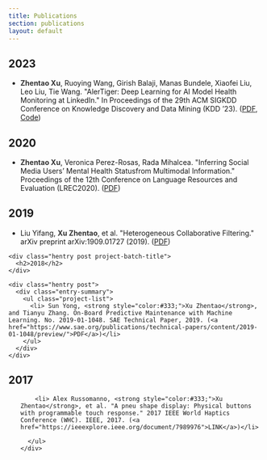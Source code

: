 ```yaml
---
title: Publications
section: publications
layout: default
---
```


<div class="hfeed">

  <div class="hentry post project-batch-title">
    <h2>2023</h2>
  </div>

  <div class="hentry post">
    <div class="entry-summary">
      <ul class="project-list">
        <li><strong style="color:#333;">Zhentao Xu</strong>, Ruoying Wang, Girish Balaji, Manas Bundele, Xiaofei Liu, Leo Liu, Tie Wang. "AlerTiger: Deep Learning for AI Model Health Monitoring at LinkedIn." In Proceedings of the 29th ACM SIGKDD Conference
on Knowledge Discovery and Data Mining (KDD ’23). (<a href="https://dl.acm.org/doi/pdf/10.1145/3580305.3599802">PDF</a>, <a href="https://github.com/linkedin/AlerTiger">Code</a>) </li>
      </ul>
    </div>
  </div>

  <div class="hentry post project-batch-title">
    <h2>2020</h2>
  </div>

  <div class="hentry post">
    <div class="entry-summary">
      <ul class="project-list">
        <li><strong style="color:#333;">Zhentao Xu</strong>, Veronica Perez-Rosas, Rada Mihalcea. "Inferring Social Media Users’ Mental Health Statusfrom Multimodal Information." Proceedings of the 12th Conference on Language Resources and Evaluation (LREC2020). (<a href="http://www.lrec-conf.org/proceedings/lrec2020/pdf/2020.lrec-1.772.pdf">PDF</a>) </li>
      </ul>
    </div>
  </div>




  <div class="hentry post project-batch-title">
    <h2>2019</h2>
  </div>

  <div class="hentry post">
    <div class="entry-summary">
      <ul class="project-list">
        <li>Liu Yifang, <strong style="color:#333;">Xu Zhentao</strong>, et al. "Heterogeneous Collaborative Filtering." arXiv preprint arXiv:1909.01727 (2019). (<a href="https://arxiv.org/pdf/1909.01727.pdf">PDF</a>)</li>
      </ul>
    </div>
  </div>
  
  
    <div class="hentry post project-batch-title">
      <h2>2018</h2>
    </div>
  
    <div class="hentry post">
      <div class="entry-summary">
        <ul class="project-list">
          <li> Sun Yong, <strong style="color:#333;">Xu Zhentao</strong>, and Tianyu Zhang. On-Board Predictive Maintenance with Machine Learning. No. 2019-01-1048. SAE Technical Paper, 2019. (<a href="https://www.sae.org/publications/technical-papers/content/2019-01-1048/preview/">PDF</a>)</li>
        </ul>
      </div>
    </div>




  <div class="hentry post project-batch-title">
    <h2>2017</h2>
  </div>

  <div class="hentry post">
    <div class="entry-summary">
      <ul class="project-list">
       
        <li> Alex Russomanno, <strong style="color:#333;">Xu Zhentao</strong>, et al. "A pneu shape display: Physical buttons with programmable touch response." 2017 IEEE World Haptics Conference (WHC). IEEE, 2017. (<a href="https://ieeexplore.ieee.org/document/7989976">LINK</a>)</li>
        
      </ul>
    </div>
  </div>


</div>
